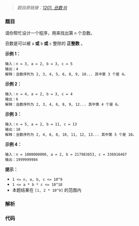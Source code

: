 > *题目原链接：[1201. 丑数 III](https://leetcode-cn.com/contest/weekly-contest-155/problems/ugly-number-iii)*

### 题目

请你帮忙设计一个程序，用来找出第 `n` 个丑数。

丑数是可以被 `a`  **或**  `b`  **或** `c` 整除的 **正整数** 。

**示例 1：**

```
输入：n = 3, a = 2, b = 3, c = 5
输出：4
解释：丑数序列为 2, 3, 4, 5, 6, 8, 9, 10... 其中第 3 个是 4。
```

**示例 2：**

```
输入：n = 4, a = 2, b = 3, c = 4
输出：6
解释：丑数序列为 2, 3, 4, 6, 8, 9, 12... 其中第 4 个是 6。
```    

**示例 3：**

```    
输入：n = 5, a = 2, b = 11, c = 13
输出：10
解释：丑数序列为 2, 4, 6, 8, 10, 11, 12, 13... 其中第 5 个是 10。
```    

**示例 4：**

```
输入：n = 1000000000, a = 2, b = 217983653, c = 336916467
输出：1999999984
```

**提示：**

* `1 <= n, a, b, c <= 10^9`
* `1 <= a * b * c <= 10^18`
* 本题结果在 `[1, 2 * 10^9]` 的范围内

### 解析

### 代码